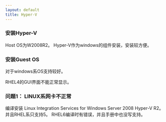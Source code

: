 ```yaml
---
layout: default
title: Hyper-V
---
```



### 安装Hyper-V

Host OS为W2008R2。
Hyper-V作为windows的组件安装，安装较方便。

### 安装Guest OS

对于windows系OS支持较好。

RHEL4的GUI界面不能正常显示。

### 问题1： LINUX系网卡不正常

编译安装 Linux Integration Services for Windows Server 2008 Hyper-V R2。
并且RHEL系只支持5。
RHEL6编译时有错误，并且手册中也没写支持。







